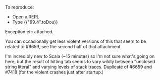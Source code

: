 To reproduce:
 - Open a REPL
 - Type {{"99.4".toDou<TAB>}}

Exception etc attached.

You can occasionally get less violent versions of this that seem to be related to #6659, see the second half of that attachment.

I'm incredibly new to Scala (~15 minutes) so I'm not sure what's going on here, but the result of hitting tab seems to vary wildly between "unclosed string literal" and varying levels of stack traces.
Duplicate of #6659 and #7418 (for the violent crashes just after startup.)
